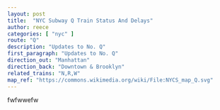 ```yaml
---
layout: post
title:  "NYC Subway Q Train Status And Delays"
author: reece
categories: [ "nyc" ]
route: "Q"
description: "Updates to No. Q"
first_paragraph: "Updates to No. Q"
direction_out: "Manhattan"
direction_back: "Downtown & Brooklyn"
related_trains: "N,R,W"
map_ref: "https://commons.wikimedia.org/wiki/File:NYCS_map_Q.svg"
---
```


fwfwwefw
